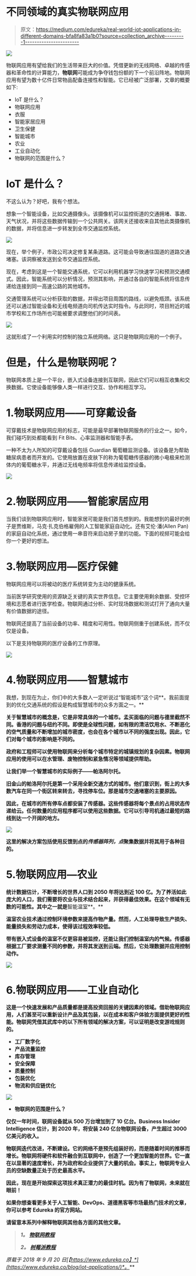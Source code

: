 # 不同领域的真实物联网应用

> 原文：<https://medium.com/edureka/real-world-iot-applications-in-different-domains-bfa8fa83a1b0?source=collection_archive---------1----------------------->

![](img/8ebed0f3a2d7199c6fcf7530f211d521.png)

物联网应用有望给我们的生活带来巨大的价值。凭借更新的无线网络、卓越的传感器和革命性的计算能力，**物联网**可能成为争夺钱包份额的下一个前沿阵地。物联网应用有望为数十亿件日常物品配备连接性和智能。它已经被广泛部署，文章的概要如下:

*   IoT 是什么？
*   物联网应用
*   衣服
*   智能家居应用
*   卫生保健
*   智能城市
*   农业
*   工业自动化
*   物联网的范围是什么？

# IoT 是什么？

不这么认为？好吧，我有个想法。

想象一个智能设备，比如交通摄像头。该摄像机可以监控街道的交通拥堵、事故、天气状况，并将这些数据传输到一个公共网关。该网关还接收来自其他此类摄像机的数据，并将信息进一步转发到全市交通监控系统。

![](img/dfa054b4430938b5b8759f05bb2e7a27.png)

现在，举个例子，市政公司决定修复某条道路。这可能会导致通往国道的道路交通堵塞。该洞察被发送到全市交通监控系统。

现在，考虑到这是一个智能交通系统，它可以利用机器学习快速学习和预测交通模式。因此，智能系统可以分析情况，预测其影响，并通过各自的智能系统将信息传递给连接到同一高速公路的其他城市。

交通管理系统可以分析获取的数据，并得出项目周围的路线，以避免瓶颈。该系统还可以通过智能设备和无线电频道向司机传达实时指令。与此同时，项目附近的城市学校和工作场所也可能被要求调整他们的时间表。

![](img/6db33a7cecd4ba11e6ce83d732b8e49a.png)

这就形成了一个利用实时控制的独立系统网络。这只是物联网应用的一个例子。

# 但是，什么是物联网呢？

物联网本质上是一个平台，嵌入式设备连接到互联网，因此它们可以相互收集和交换数据。它使设备能够像人类一样进行交互、协作和相互学习。

# 1.物联网应用——可穿戴设备

可穿戴技术是物联网应用的标志，可能是最早部署物联网服务的行业之一。如今，我们碰巧到处都能看到 Fit Bits、心率监测器和智能手表。

一种不太为人所知的可穿戴设备包括 Guardian 葡萄糖监测设备。该设备是为帮助糖尿病患者而开发的。它使用放置在皮肤下的称为葡萄糖传感器的微小电极来检测体内的葡萄糖水平，并通过无线电频率将信息传递给监控设备。

![](img/1f04f08615092e7adec3d871acd1d2e1.png)

# 2.物联网应用——智能家居应用

当我们谈到物联网应用时，智能家居可能是我们首先想到的。我能想到的最好的例子是贾维斯，马克·扎克伯格雇佣的人工智能家庭自动化。还有艾伦·潘(Allen Pan)的家庭自动化系统，通过使用一串音符来启动房子里的功能。下面的视频可能会给你一个更好的想法。

# 3.物联网应用—医疗保健

物联网应用可以将被动的医疗系统转变为主动的健康系统。

当前医学研究使用的资源缺乏关键的真实世界信息。它主要使用剩余数据、受控环境和志愿者进行医学检查。物联网通过分析、实时现场数据和测试打开了通向大量有价值数据的途径。

物联网还提高了当前设备的功率、精度和可用性。物联网侧重于创建系统，而不仅仅是设备。

以下是支持物联网的医疗设备的工作原理。

![](img/cf9278797769fc2765b2b8fc73333020.png)

# 4.物联网应用——智慧城市

我想，到现在为止，你们中的大多数人一定听说过“智能城市”这个词**。我前面提到的优化交通系统的假设是构成智慧城市的众多方面之一。**

**关于智慧城市的概念是，它是非常具体的一个城市。孟买面临的问题与德里截然不同。香港的问题与纽约不同。即使是全球性问题，如有限的清洁饮用水、不断恶化的空气质量和不断增加的城市密度，也会在各个城市以不同的强度出现。因此，它们对每个城市的影响是不同的。**

**政府和工程师可以使用物联网来分析每个城市特定的城镇规划的复杂因素。物联网应用的使用可以在水管理、废物控制和紧急情况等领域提供帮助。**

**让我们举一个智慧城市的实际例子——**帕洛阿尔托**。**

**旧金山的帕洛阿尔托是第一个采用全新交通方式的城市。他们意识到，街上的大多数汽车在同一个街区转来转去，寻找停车位。那是城市交通堵塞的主要原因。**

**因此，在城市的所有停车点都安装了传感器。这些传感器将每个景点的占用状态传递给云。任何数量的应用程序都可以使用这些数据。它可以引导司机通过最短的路线到达一个开阔的地方。**

**![](img/d36bd93ee78a1a9597bfb799894a4a60.png)**

**这里的解决方案包括使用反馈到点的*传感器阵列，点*聚集数据并将其用于各种目的。**

# **5.物联网应用—农业**

**统计数据估计，不断增长的世界人口到 2050 年将达到近 100 亿。为了养活如此庞大的人口，我们需要将农业与技术结合起来，并获得最佳效果。在这个领域有无数的可能性。其中之一就是**智能温室**。**

**温室农业技术通过控制环境参数来提高作物产量。然而，人工处理导致生产损失、能量损失和劳动力成本，使得该过程效率较低。**

**带有嵌入式设备的温室不仅更容易被监控，还能让我们控制温室内的气候。传感器根据工厂要求测量不同的参数，并将其发送到云端。然后，它处理数据并应用控制动作。**

**![](img/b61f8ed5e56c2c5b542ea6741145f03c.png)**

# **6.物联网应用——工业自动化**

**这是一个快速发展和产品质量都是提高投资回报的关键因素的领域。借助物联网应用，人们甚至可以重新设计产品及其包装，以在成本和客户体验方面提供更好的性能。物联网凭借其武库中的以下所有领域的解决方案，可以证明是改变游戏规则的。**

*   ****工厂数字化****
*   ****产品流量监控****
*   ****库存管理****
*   ****安全保障****
*   ****质量控制****
*   ****包装优化****
*   ****物流和供应链优化****

**![](img/3c27b31a7f34834a5c714a0d84f3d5c5.png)**

*   ****物联网的范围是什么？****

**仅仅一年时间，联网设备就从 500 万台增加到了 10 亿台。Business Insider Intelligence 估计，到 2020 年，将安装 240 亿台物联网设备，产生超过 3000 亿美元的收入。**

**物联网迭代改进，不断建设。它的网络不是预先组装好的，而是随着时间的推移而增长。**物联网**将硬件和软件融合到互联网中，创造了一个更加智能的世界。它一直在以显著的速度增长，并为政府和企业提供了大量的机会。事实上，物联网专业人员的空缺数量正处于历史最高水平。**

**因此，现在是开始探索这项技术真正潜力的最佳时机。因为有了物联网，未来就在眼前！**

**如果你想查看更多关于人工智能、DevOps、道德黑客等市场最热门技术的文章，你可以参考 Edureka 的官方网站。**

**请留意本系列中解释物联网其他各方面的其他文章。**

> ***1。* [*物联网教程*](/edureka/iot-tutorial-7b204b7e1d98)**
> 
> ***2。* [*树莓派教程*](/edureka/raspberry-pi-tutorial-48ea09514fba)**

***原载于 2018 年 9 月 20 日*[*【https://www.edureka.co】*](https://www.edureka.co/blog/iot-applications/)*。***